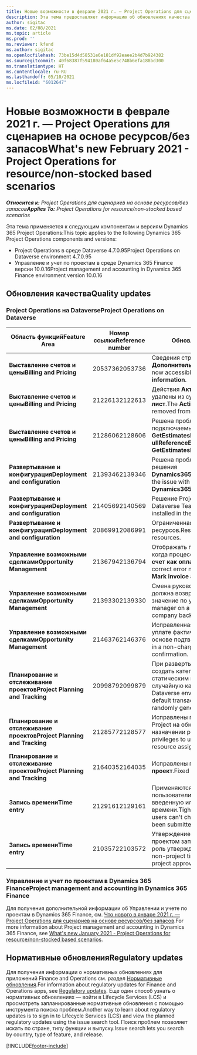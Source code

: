 ```yaml
---
title: Новые возможности в феврале 2021 г. — Project Operations для сценариев на основе ресурсов/без запасов
description: Эта тема предоставляет информацию об обновлениях качества, доступных в выпуске Project Operations за февраль 2021 г., для сценариев на основе ресурсов/без запасов.
author: sigitac
ms.date: 02/08/2021
ms.topic: article
ms.prod: ''
ms.reviewer: kfend
ms.author: sigitac
ms.openlocfilehash: 73be15d4d58531e6e181df92eaee2b4d7b924382
ms.sourcegitcommit: 40f68387f594180af64a5e5c748b6efa188bd300
ms.translationtype: HT
ms.contentlocale: ru-RU
ms.lasthandoff: 05/10/2021
ms.locfileid: "6012647"
---
```

# <a name="whats-new-february-2021---project-operations-for-resourcenon-stocked-based-scenarios"></a><span data-ttu-id="8d402-103">Новые возможности в феврале 2021 г. — Project Operations для сценариев на основе ресурсов/без запасов</span><span class="sxs-lookup"><span data-stu-id="8d402-103">What's new February 2021 - Project Operations for resource/non-stocked based scenarios</span></span>

<span data-ttu-id="8d402-104">_**Относится к:** Project Operations для сценариев на основе ресурсов/без запасов_</span><span class="sxs-lookup"><span data-stu-id="8d402-104">_**Applies To:** Project Operations for resource/non-stocked based scenarios_</span></span>

<span data-ttu-id="8d402-105">Эта тема применяется к следующим компонентам и версиям Dynamics 365 Project Operations:</span><span class="sxs-lookup"><span data-stu-id="8d402-105">This topic applies to the following Dynamics 365 Project Operations components and versions:</span></span>

- <span data-ttu-id="8d402-106">Project Operations в среде Dataverse 4.7.0.95</span><span class="sxs-lookup"><span data-stu-id="8d402-106">Project Operations on Dataverse environment 4.7.0.95</span></span>
- <span data-ttu-id="8d402-107">Управление и учет по проектам в среде Dynamics 365 Finance версии 10.0.16</span><span class="sxs-lookup"><span data-stu-id="8d402-107">Project management and accounting in Dynamics 365 Finance environment version 10.0.16</span></span> 

## <a name="quality-updates"></a><span data-ttu-id="8d402-108">Обновления качества</span><span class="sxs-lookup"><span data-stu-id="8d402-108">Quality updates</span></span>

### <a name="project-operations-on-dataverse"></a><span data-ttu-id="8d402-109">Project Operations на Dataverse</span><span class="sxs-lookup"><span data-stu-id="8d402-109">Project Operations on Dataverse</span></span>

| <span data-ttu-id="8d402-110">**Область функций**</span><span class="sxs-lookup"><span data-stu-id="8d402-110">**Feature Area**</span></span> | <span data-ttu-id="8d402-111">**Номер ссылки**</span><span class="sxs-lookup"><span data-stu-id="8d402-111">**Reference number**</span></span> | <span data-ttu-id="8d402-112">**Обновление качества**</span><span class="sxs-lookup"><span data-stu-id="8d402-112">**Quality update**</span></span> |
| --- | --- | --- |
| <span data-ttu-id="8d402-113">**Выставление счетов и цены**</span><span class="sxs-lookup"><span data-stu-id="8d402-113">**Billing and Pricing**</span></span> | <span data-ttu-id="8d402-114">2053736</span><span class="sxs-lookup"><span data-stu-id="8d402-114">2053736</span></span> | <span data-ttu-id="8d402-115">Сведения строки счета теперь доступны в **Счет** > **Дополнительные сведения**.</span><span class="sxs-lookup"><span data-stu-id="8d402-115">Invoice line details are now accessible by going to **Invoice** > **Related information**.</span></span> |
| <span data-ttu-id="8d402-116">**Выставление счетов и цены**</span><span class="sxs-lookup"><span data-stu-id="8d402-116">**Billing and Pricing**</span></span> | <span data-ttu-id="8d402-117">2122613</span><span class="sxs-lookup"><span data-stu-id="8d402-117">2122613</span></span> | <span data-ttu-id="8d402-118">Действия **Активировать** и **Деактивировать** были удалены из сущностей ассоциации **Прайс-лист**.</span><span class="sxs-lookup"><span data-stu-id="8d402-118">The **Activate** and **Deactivate** actions were removed from the **Price List** association entities.</span></span> |
| <span data-ttu-id="8d402-119">**Выставление счетов и цены**</span><span class="sxs-lookup"><span data-stu-id="8d402-119">**Billing and Pricing**</span></span> | <span data-ttu-id="8d402-120">2128606</span><span class="sxs-lookup"><span data-stu-id="8d402-120">2128606</span></span> | <span data-ttu-id="8d402-121">Решена проблема с **ullReferenceException** в подключаемый модуль **GetEstimatesForProject**.</span><span class="sxs-lookup"><span data-stu-id="8d402-121">Resolved the issue with **ullReferenceException** in the **GetEstimatesForProject** plug-in.</span></span> |
| <span data-ttu-id="8d402-122">**Развертывание и конфигурация**</span><span class="sxs-lookup"><span data-stu-id="8d402-122">**Deployment and configuration**</span></span> | <span data-ttu-id="8d402-123">2139346</span><span class="sxs-lookup"><span data-stu-id="8d402-123">2139346</span></span> | <span data-ttu-id="8d402-124">Решена проблема с импортом неуправляемого решения **Dynamics365ProjectOperationsDualWrite**.</span><span class="sxs-lookup"><span data-stu-id="8d402-124">Resolved the issue with importing unmanaged **Dynamics365ProjectOperationsDualWrite** solution.</span></span> |
| <span data-ttu-id="8d402-125">**Развертывание и конфигурация**</span><span class="sxs-lookup"><span data-stu-id="8d402-125">**Deployment and configuration**</span></span> | <span data-ttu-id="8d402-126">2140569</span><span class="sxs-lookup"><span data-stu-id="8d402-126">2140569</span></span> | <span data-ttu-id="8d402-127">Решение Project нельзя устанавливать в средах Dataverse Teams.</span><span class="sxs-lookup"><span data-stu-id="8d402-127">Project solution must not be installed in the Dataverse Teams environments.</span></span> |
| <span data-ttu-id="8d402-128">**Развертывание и конфигурация**</span><span class="sxs-lookup"><span data-stu-id="8d402-128">**Deployment and configuration**</span></span> | <span data-ttu-id="8d402-129">2086991</span><span class="sxs-lookup"><span data-stu-id="8d402-129">2086991</span></span> | <span data-ttu-id="8d402-130">Ограниченная настройка локализации веб-ресурсов.</span><span class="sxs-lookup"><span data-stu-id="8d402-130">Restricted customizing localization of web resources.</span></span> |
| <span data-ttu-id="8d402-131">**Управление возможными сделками**</span><span class="sxs-lookup"><span data-stu-id="8d402-131">**Opportunity Management**</span></span> | <span data-ttu-id="8d402-132">2136794</span><span class="sxs-lookup"><span data-stu-id="8d402-132">2136794</span></span> | <span data-ttu-id="8d402-133">Отображать правильное сообщение об ошибке, когда процессы **Подтвердить счет** или **Отметить счет как оплаченный** не работают.</span><span class="sxs-lookup"><span data-stu-id="8d402-133">Display the correct error message when the **Confirm invoice** or **Mark invoice as paid** processes fail.</span></span> |
| <span data-ttu-id="8d402-134">**Управление возможными сделками**</span><span class="sxs-lookup"><span data-stu-id="8d402-134">**Opportunity Management**</span></span> | <span data-ttu-id="8d402-135">2139330</span><span class="sxs-lookup"><span data-stu-id="8d402-135">2139330</span></span> | <span data-ttu-id="8d402-136">Смена руководителя проекта по проекту не должна возвращать для ответственной компании значение по умолчанию.</span><span class="sxs-lookup"><span data-stu-id="8d402-136">Changing the Project manager on a project must not reset the owning company back to the default value.</span></span> |
| <span data-ttu-id="8d402-137">**Управление возможными сделками**</span><span class="sxs-lookup"><span data-stu-id="8d402-137">**Opportunity Management**</span></span> | <span data-ttu-id="8d402-138">2146376</span><span class="sxs-lookup"><span data-stu-id="8d402-138">2146376</span></span> | <span data-ttu-id="8d402-139">Исправленная сумма налога в не подлежащей уплате фактической стоимости создается на основе подтверждения счета.</span><span class="sxs-lookup"><span data-stu-id="8d402-139">Corrected tax amount in a non-chargeable actual is created from invoice confirmation.</span></span> |
| <span data-ttu-id="8d402-140">**Планирование и отслеживание проектов**</span><span class="sxs-lookup"><span data-stu-id="8d402-140">**Project Planning and Tracking**</span></span> | <span data-ttu-id="8d402-141">2099879</span><span class="sxs-lookup"><span data-stu-id="8d402-141">2099879</span></span> | <span data-ttu-id="8d402-142">При развертывании среды Dataverse необходимо создать категорию транзакции по умолчанию со статическим идентификатором, а не создавать случайную категорию для каждой среды.</span><span class="sxs-lookup"><span data-stu-id="8d402-142">The Dataverse environment deployment must create a default transaction category with a static ID and not randomly generate one per environment.</span></span> |
| <span data-ttu-id="8d402-143">**Планирование и отслеживание проектов**</span><span class="sxs-lookup"><span data-stu-id="8d402-143">**Project Planning and Tracking**</span></span> | <span data-ttu-id="8d402-144">2128577</span><span class="sxs-lookup"><span data-stu-id="8d402-144">2128577</span></span> | <span data-ttu-id="8d402-145">Исправлены привилегии пользователя службы Project на обновление категории транзакции при назначении ресурса.</span><span class="sxs-lookup"><span data-stu-id="8d402-145">Fixed the Project service user privileges to update the transaction category on a resource assignment.</span></span> |
| <span data-ttu-id="8d402-146">**Планирование и отслеживание проектов**</span><span class="sxs-lookup"><span data-stu-id="8d402-146">**Project Planning and Tracking**</span></span> | <span data-ttu-id="8d402-147">2164035</span><span class="sxs-lookup"><span data-stu-id="8d402-147">2164035</span></span> | <span data-ttu-id="8d402-148">Исправлены проблемы с функция **Копировать проект**.</span><span class="sxs-lookup"><span data-stu-id="8d402-148">Fixed issues with the **Copy Project** function.</span></span> |
| <span data-ttu-id="8d402-149">**Запись времени**</span><span class="sxs-lookup"><span data-stu-id="8d402-149">**Time entry**</span></span> | <span data-ttu-id="8d402-150">2129161</span><span class="sxs-lookup"><span data-stu-id="8d402-150">2129161</span></span> | <span data-ttu-id="8d402-151">Применяются более жесткие ограничения, чтобы пользователи не могли изменить и обновить введенную или утвержденную запись времени.</span><span class="sxs-lookup"><span data-stu-id="8d402-151">Tighter restrictions are applied to ensure users can't change and update a time entry that has been submitted or approved.</span></span> |
| <span data-ttu-id="8d402-152">**Запись времени**</span><span class="sxs-lookup"><span data-stu-id="8d402-152">**Time entry**</span></span> | <span data-ttu-id="8d402-153">2103572</span><span class="sxs-lookup"><span data-stu-id="8d402-153">2103572</span></span> | <span data-ttu-id="8d402-154">Утверждение времени для несвязанных с проектом записей времени не должно искать роль утверждающего проекта.</span><span class="sxs-lookup"><span data-stu-id="8d402-154">Time approval for non-project time entries must not be looking for project approver role.</span></span> |

### <a name="project-management-and-accounting-in-dynamics-365-finance"></a><span data-ttu-id="8d402-155">Управление и учет по проектам в Dynamics 365 Finance</span><span class="sxs-lookup"><span data-stu-id="8d402-155">Project management and accounting in Dynamics 365 Finance</span></span> 

<span data-ttu-id="8d402-156">Для получения дополнительной информации об Управлении и учете по проектам в Dynamics 365 Finance, см. [Что нового в январе 2021 г. — Project Operations для сценариев на основе ресурсов/без запасов](whats-new-jan-2021-resource-based.md).</span><span class="sxs-lookup"><span data-stu-id="8d402-156">For more information about Project management and accounting in Dynamics 365 Finance, see [What's new January 2021 - Project Operations for resource/non-stocked based scenarios](whats-new-jan-2021-resource-based.md).</span></span>


## <a name="regulatory-updates"></a><span data-ttu-id="8d402-157">Нормативные обновления</span><span class="sxs-lookup"><span data-stu-id="8d402-157">Regulatory updates</span></span>

<span data-ttu-id="8d402-158">Для получения информации о нормативных обновлениях для приложений Finance and Operations см. раздел [Нормативные обновления](/dynamics365/finance/localizations/regulatory-updates).</span><span class="sxs-lookup"><span data-stu-id="8d402-158">For information about regulatory updates for Finance and Operations apps, see [Regulatory updates](/dynamics365/finance/localizations/regulatory-updates).</span></span> <span data-ttu-id="8d402-159">Еще один способ узнать о нормативных обновлениях — войти в Lifecycle Services (LCS) и просмотреть запланированные нормативные обновления с помощью инструмента поиска проблем.</span><span class="sxs-lookup"><span data-stu-id="8d402-159">Another way to learn about regulatory updates is to sign in to Lifecycle Services (LCS) and view the planned regulatory updates using the issue search tool.</span></span> <span data-ttu-id="8d402-160">Поиск проблем позволяет искать по стране, типу функции и выпуску.</span><span class="sxs-lookup"><span data-stu-id="8d402-160">Issue search lets you search by country, type of feature, and release.</span></span>


[!INCLUDE[footer-include](../includes/footer-banner.md)]